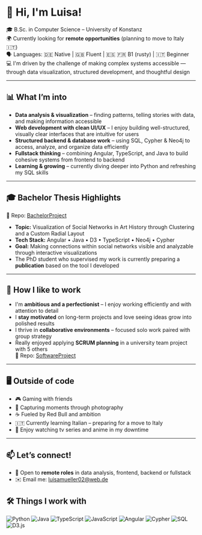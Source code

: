 # 👋 Hi, I'm Luisa!

🎓 B.Sc. in Computer Science – University of Konstanz  
🌍 Currently looking for **remote opportunities** (planning to move to Italy 🇮🇹)  
🗣️ Languages: 🇩🇪 Native | 🇬🇧 Fluent | 🇪🇸 🇫🇷 B1 (rusty) | 🇮🇹 Beginner  
💻 I'm driven by the challenge of making complex systems accessible — through data visualization, structured development, and thoughtful design  

---

## 📊 What I’m into
- **Data analysis & visualization** – finding patterns, telling stories with data, and making information accessible  
- **Web development with clean UI/UX** – I enjoy building well-structured, visually clear interfaces that are intuitive for users  
- **Structured backend & database work** – using SQL, Cypher & Neo4j to access, analyze, and organize data efficiently  
- **Fullstack thinking** – combining Angular, TypeScript, and Java to build cohesive systems from frontend to backend  
- **Learning & growing** – currently diving deeper into Python and refreshing my SQL skills

---

## 🎓 Bachelor Thesis Highlights
🔗 Repo: [BachelorProject](https://github.com/luisamueller0/BachelorProject)

- **Topic:** Visualization of Social Networks in Art History through Clustering and a Custom Radial Layout  
- **Tech Stack:** Angular • Java • D3 • TypeScript • Neo4j • Cypher  
- **Goal:** Making connections within social networks visible and analyzable through interactive visualizations
- The PhD student who supervised my work is currently preparing a **publication** based on the tool I developed
---

## 🧠 How I like to work
- I'm **ambitious and a perfectionist** – I enjoy working efficiently and with attention to detail  
- I **stay motivated** on long-term projects and love seeing ideas grow into polished results  
- I thrive in **collaborative environments** – focused solo work paired with group strategy  
- Really enjoyed applying **SCRUM planning** in a university team project with 5 others  
  🔗 Repo: [SoftwareProject](https://github.com/luisamueller0/GroupSoftwareProject)

---

## 🖥️ Outside of code
- 🎮 Gaming with friends  
- 📸 Capturing moments through photography  
- ☕ Fueled by Red Bull and ambition  
- 🇮🇹 Currently learning Italian – preparing for a move to Italy  
- 🎥 Enjoy watching tv series and anime in my downtime

---

## 📫 Let’s connect!
- 📍 Open to **remote roles** in data analysis, frontend, backend or fullstack
- ✉️ Email me: luisamueller02@web.de

## 🛠 Things I work with

![Python](https://img.shields.io/badge/python-3670A0?style=for-the-badge&logo=python&logoColor=ffdd54)
![Java](https://img.shields.io/badge/java-%23ED8B00.svg?style=for-the-badge&logo=openjdk&logoColor=white)
![TypeScript](https://img.shields.io/badge/typescript-%23007ACC.svg?style=for-the-badge&logo=typescript&logoColor=white)
![JavaScript](https://img.shields.io/badge/javascript-%23323330.svg?style=for-the-badge&logo=javascript&logoColor=%23F7DF1E)
![Angular](https://img.shields.io/badge/angular-%23DD0031.svg?style=for-the-badge&logo=angular&logoColor=white)
![Cypher](https://img.shields.io/badge/cypher-%231A1A1A.svg?style=for-the-badge&logo=data:image/svg+xml;base64,PHN2ZyBmaWxsPSIjZmZmIiB3aWR0aD0iMTIiIGhlaWdodD0iMTIiIHZpZXdCb3g9IjAgMCAxMiAxMiI+PHJlY3Qgd2lkdGg9IjEyIiBoZWlnaHQ9IjEyIiBmaWxsPSIjMDAwIi8+PC9zdmc+&logoColor=white)
![SQL](https://img.shields.io/badge/sql-%2307405e.svg?style=for-the-badge&logo=sqlite&logoColor=white)
![D3.js](https://img.shields.io/badge/d3.js-%23F9A03C.svg?style=for-the-badge&logo=d3.js&logoColor=white)



<!--

- 🌐 [LinkedIn](https://www.linkedin.com/) (add your link here)


Here are some ideas to get you started:

- 🔭 I’m currently working on ...
- 🌱 I’m currently learning ...
- 👯 I’m looking to collaborate on ...
- 🤔 I’m looking for help with ...
- 💬 Ask me about ...
- 📫 How to reach me: ...
- 😄 Pronouns: ...
- ⚡ Fun fact: ...
-->
